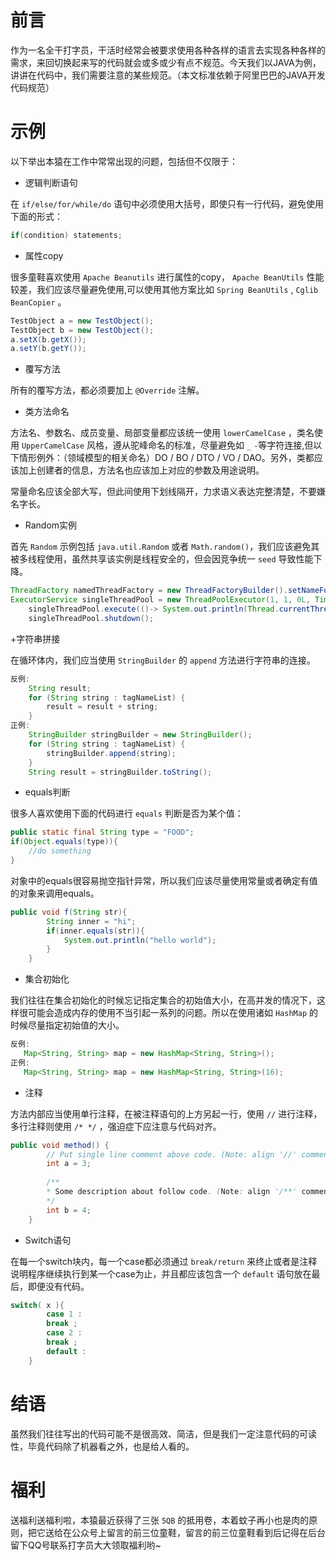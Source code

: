 # 前言

作为一名全干打字员，干活时经常会被要求使用各种各样的语言去实现各种各样的需求，来回切换起来写的代码就会或多或少有点不规范。今天我们以JAVA为例，讲讲在代码中，我们需要注意的某些规范。（本文标准依赖于阿里巴巴的JAVA开发代码规范）

# 示例

以下举出本猿在工作中常常出现的问题，包括但不仅限于：

+ 逻辑判断语句

在 ```if/else/for/while/do``` 语句中必须使用大括号，即使只有一行代码，避免使用下面的形式：
```java
if(condition) statements;
```
+ 属性copy

很多童鞋喜欢使用 ```Apache Beanutils``` 进行属性的copy， ```Apache BeanUtils``` 性能较差，我们应该尽量避免使用,可以使用其他方案比如 ```Spring BeanUtils``` , ```Cglib BeanCopier``` 。
```java
TestObject a = new TestObject();
TestObject b = new TestObject();
a.setX(b.getX());
a.setY(b.getY());  
```

+ 覆写方法

所有的覆写方法，都必须要加上 ```@Override``` 注解。

+ 类方法命名

方法名、参数名、成员变量、局部变量都应该统一使用 ```lowerCamelCase``` ，类名使用 ```UpperCamelCase``` 风格，遵从驼峰命名的标准，尽量避免如 ```_``` ```-```等字符连接,但以下情形例外：（领域模型的相关命名）DO / BO / DTO / VO / DAO。另外，类都应该加上创建者的信息，方法名也应该加上对应的参数及用途说明。

常量命名应该全部大写，但此间使用下划线隔开，力求语义表达完整清楚，不要嫌名字长。

+ Random实例

首先 ```Random``` 示例包括 ```java.util.Random``` 或者 ```Math.random()```，我们应该避免其被多线程使用，虽然共享该实例是线程安全的，但会因竞争统一 ```seed``` 导致性能下降。
```java
ThreadFactory namedThreadFactory = new ThreadFactoryBuilder().setNameFormat("demo-pool-%d").build();
ExecutorService singleThreadPool = new ThreadPoolExecutor(1, 1, 0L, TimeUnit.MILLISECONDS, new LinkedBlockingQueue<Runnable>(1024), namedThreadFactory, new ThreadPoolExecutor.AbortPolicy());
    singleThreadPool.execute(()-> System.out.println(Thread.currentThread().getName()));
    singleThreadPool.shutdown();   
```

+字符串拼接

在循环体内，我们应当使用 ```StringBuilder``` 的 ```append``` 方法进行字符串的连接。

```JAVA
反例:
    String result;
    for (String string : tagNameList) {
        result = result + string;
    }   
正例:
    StringBuilder stringBuilder = new StringBuilder();
    for (String string : tagNameList) {
        stringBuilder.append(string);
    }
    String result = stringBuilder.toString();   
```

+ equals判断

很多人喜欢使用下面的代码进行 ```equals``` 判断是否为某个值：
```JAVA
public static final String type = "FOOD";
if(Object.equals(type)){
    //do something
}
```
对象中的equals很容易抛空指针异常，所以我们应该尽量使用常量或者确定有值的对象来调用equals。

```JAVA
public void f(String str){
        String inner = "hi";
        if(inner.equals(str)){
            System.out.println("hello world");
        }
    }
```

+ 集合初始化

我们往往在集合初始化的时候忘记指定集合的初始值大小，在高并发的情况下，这样很可能会造成内存的使用不当引起一系列的问题。所以在使用诸如 ```HashMap``` 的时候尽量指定初始值的大小。
```JAVA
反例:   
   Map<String, String> map = new HashMap<String, String>();   
正例: 
   Map<String, String> map = new HashMap<String, String>(16);   
```

+ 注释

方法内部应当使用单行注释，在被注释语句的上方另起一行，使用 ```//``` 进行注释，多行注释则使用 ```/* */``` ，强迫症下应注意与代码对齐。
```JAVA
public void method() {
        // Put single line comment above code. (Note: align '//' comment with code)
        int a = 3;
    
        /**
        * Some description about follow code. (Note: align '/**' comment with code)
        */
        int b = 4;
    } 
```

+ Switch语句

在每一个switch块内，每一个case都必须通过 ```break/return``` 来终止或者是注释说明程序继续执行到某一个case为止，并且都应该包含一个 ```default``` 语句放在最后，即便没有代码。
```JAVA
switch( x ){
        case 1 :
        break ;
        case 2 :
        break ;
        default :
    }  
```

# 结语

虽然我们往往写出的代码可能不是很高效、简洁，但是我们一定注意代码的可读性，毕竟代码除了机器看之外，也是给人看的。

# 福利

送福利送福利啦，本猿最近获得了三张 ```5QB``` 的抵用卷，本着蚊子再小也是肉的原则，把它送给在公众号上留言的前三位童鞋，留言的前三位童鞋看到后记得在后台留下QQ号联系打字员大大领取福利哟~
